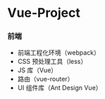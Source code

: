 <!--
 * @Author: your name
 * @Date: 2022-01-17 14:09:51
 * @LastEditTime: 2022-01-17 14:18:30
 * @LastEditors: your name
 * @Description: 打开koroFileHeader查看配置 进行设置: https://github.com/OBKoro1/koro1FileHeader/wiki/%E9%85%8D%E7%BD%AE
 * @FilePath: \Vue-Project\README.md
-->

# Vue-Project

### 前端

- 前端工程化环境（webpack）
- CSS 预处理工具（less）
- JS 库（Vue）
- 路由（vue-router）
- UI 组件库（Ant Design Vue）
